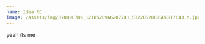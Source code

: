 ```yaml
---
name: Idea RC
image: /assets/img/370896789_1218520966207741_5322062068508817643_n.jpg
---
```

yeah its me
